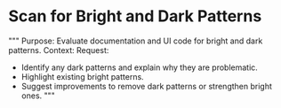 # Scan for Bright and Dark Patterns

"""
Purpose:
  Evaluate documentation and UI code for bright and dark patterns.
Context:
  <insert snippets or file paths to review>
Request:
  - Identify any dark patterns and explain why they are problematic.
  - Highlight existing bright patterns.
  - Suggest improvements to remove dark patterns or strengthen bright ones.
"""
